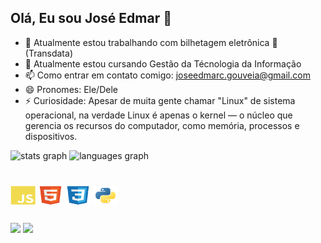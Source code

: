 ## Olá, Eu sou José Edmar 👋

- 🔭 Atualmente estou trabalhando com bilhetagem eletrônica 🚌 (Transdata)
- 🌱 Atualmente estou cursando Gestão da Técnologia da Informação
- 📫 Como entrar em contato comigo: joseedmarc.gouveia@gmail.com
- 😄 Pronomes: Ele/Dele
- ⚡ Curiosidade: Apesar de muita gente chamar "Linux" de sistema operacional, na verdade Linux é apenas o kernel — o núcleo que gerencia os recursos do computador, como memória, processos e dispositivos.

<div align="left">
  <img src="https://github-readme-stats.vercel.app/api?username=joseedmar&hide_title=false&hide_rank=false&show_icons=true&include_all_commits=true&count_private=true&disable_animations=false&theme=omni&locale=en&hide_border=false&order=1" height="150" alt="stats graph"  />
  <img src="https://github-readme-stats.vercel.app/api/top-langs?username=joseedmar&locale=pt-br&hide_title=false&layout=compact&card_width=320&langs_count=5&theme=omni&hide_border=false&order=2" height="150" alt="languages graph"  />
</div>

###

<div style="display: inline_block"><br>
  <img align="center" alt="Edmar-Js" height="30" width="40" src="https://raw.githubusercontent.com/devicons/devicon/master/icons/javascript/javascript-plain.svg">
  <img align="center" alt="Edmar-HTML" height="30" width="40" src="https://raw.githubusercontent.com/devicons/devicon/master/icons/html5/html5-original.svg">
  <img align="center" alt="Edmar-CSS" height="30" width="40" src="https://raw.githubusercontent.com/devicons/devicon/master/icons/css3/css3-original.svg">
  <img align="center" alt="Edmar-Python" height="30" width="40" src="https://raw.githubusercontent.com/devicons/devicon/master/icons/python/python-original.svg">
</div>
  
  ##
<div>
  <a href="https://instagram.com/jose_edmarc.gouveia" target="_blank"><img src="https://img.shields.io/badge/-Instagram-%23E4405F?style=for-the-badge&logo=instagram&logoColor=white" target="_blank"></a>
  <a href = "mailto:joseedmarc.gouveia@gmail.com"><img src="https://img.shields.io/badge/-Gmail-%23333?style=for-the-badge&logo=gmail&logoColor=white" target="_blank"></a>
</a> 
  
</div>

